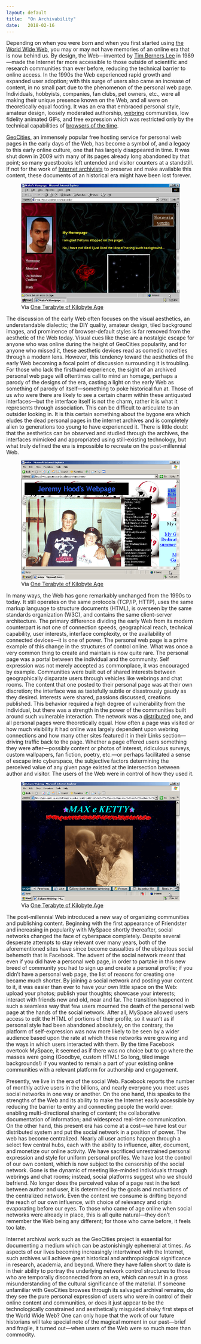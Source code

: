 ```yaml
---
layout: default
title:  "On Archivability"
date:   2018-02-16
---
```

Depending on when you were born and when you first started using [the World Wide Web](http://info.cern.ch/hypertext/WWW/TheProject.html), you may or may not have memories of an online era that is now behind us. By design, the Web—invented by [Tim Berners Lee](https://www.w3.org/People/Berners-Lee/) in 1989—made the Internet far more accessible to those outside of scientific and research communities than ever before, reducing the technical barrier to online access. In the 1990s the Web experienced rapid growth and expanded user adoption; with this surge of users also came an increase of content, in no small part due to the phenomenon of the personal web page. Individuals, hobbyists, companies, fan clubs, pet owners, etc., were all making their unique presence known on the Web, and all were on theoretically equal footing. It was an era that embraced personal style, amateur design, loosely moderated authorship, [webring](https://en.wikipedia.org/wiki/Webring) communities, low fidelity animated GIFs, and free expression which was restricted only by the technical capabilities of [browsers of the time](https://en.wikipedia.org/wiki/History_of_the_web_browser#Early_1990s:_WWW_browsers).

[GeoCities](https://en.wikipedia.org/wiki/Yahoo!_GeoCities), an immensely popular free hosting service for personal web pages in the early days of the Web, has become a symbol of, and a legacy to this early online culture, one that has largely disappeared in time. It was shut down in 2009 with many of its pages already long abandoned by that point; so many guestbooks left untended and visitor counters at a standstill. If not for the work of [Internet archivists](https://www.archiveteam.org/) to preserve and make available this content, these documents of an historical era might have been lost forever.

<figure>
<img src="/assets/img/markos-homepage.jpg" alt="geocities page">
<figcaption>Via <a href="http://oneterabyteofkilobyteage.tumblr.com/">One Terabyte of Kilobyte Age</a></figcaption>
</figure>

The discussion of the early Web often focuses on the visual aesthetics, an understandable dialectic; the DIY quality, amateur design, tiled background images, and prominence of browser-default styles is far removed from the aesthetic of the Web today. Visual cues like these are a nostalgic escape for anyone who was online during the height of GeoCities popularity, and for anyone who missed it, these aesthetic devices read as comedic novelties through a modern lens. However, this tendency toward the aesthetics of the early Web becoming a focal point of discussion surrounding it is troubling. For those who lack the firsthand experience, the sight of an archived personal web page will oftentimes call to mind an homage, perhaps a parody of the designs of the era, casting a light on the early Web as something of parody of itself—something to poke historical fun at. Those of us who were there are likely to see a certain charm within these antiquated interfaces—but the interface itself is not the charm, rather it is what it represents through association. This can be difficult to articulate to an outsider looking in. It is this certain something about the bygone era which eludes the dead personal pages in the internet archives and is completely alien to generations too young to have experienced it. There is little doubt that the aesthetics can be observed and studied through the archives, the interfaces mimicked and appropriated using still-existing technology, but what truly defined the era is impossible to recreate on the post-millennial Web.

<figure>
<img src="/assets/img/jeremy-hoods-homepage.png" alt="geocities page">
<figcaption>Via <a href="http://oneterabyteofkilobyteage.tumblr.com/">One Terabyte of Kilobyte Age</a></figcaption>
</figure>

In many ways, the Web has gone remarkably unchanged from the 1990s to today. It still operates on the same protocols (TCP/IP, HTTP), uses the same markup language to structure documents (HTML), is overseen by the same standards organization (W3C), and contains the same client-server architecture. The primary difference dividing the early Web from its modern counterpart is not one of connection speeds, geographical reach, technical capability, user interests, interface complexity, or the availability of connected devices—it is one of power. The personal web page is a prime example of this change in the structures of control online. What was once a very common thing to create and maintain is now quite rare. The personal page was a portal between the individual and the community. Self expression was not merely accepted as commonplace, it was encouraged by example. Communities were built out of shared interests between geographically disparate users through vehicles like webrings and chat rooms. The content that one posted to their personal page was at their own discretion; the interface was as tastefully subtle or disastrously gaudy as they desired. Interests were shared, passions discussed, creations published. This behavior required a high degree of vulnerability from the individual, but there was a strength in the power of the communities built around such vulnerable interaction. The network was a [distributed](https://upload.wikimedia.org/wikipedia/commons/b/ba/Centralised-decentralised-distributed.png) one, and all personal pages were theoretically equal. How often a page was visited or how much visibility it had online was largely dependent upon webring connections and how many other sites featured it in their Links section—driving traffic back to the page. Whether a page offered users something they were after—possibly content or photos of interest, ridiculous surveys, custom wallpapers, fan fiction, poetry, etc.—or perhaps facilitated a sense of escape into cyberspace, the subjective factors determining the perceived value of any given page existed at the intersection between author and visitor. The users of the Web were in control of how they used it.

<figure>
<img src="/assets/img/max-e-ketty.png" alt="geocities page">
<figcaption>Via <a href="http://oneterabyteofkilobyteage.tumblr.com/">One Terabyte of Kilobyte Age</a></figcaption>
</figure>

The post-millennial Web introduced a new way of organizing communities and publishing content. Beginning with the first appearance of Friendster and increasing in popularity with MySpace shortly thereafter, social networks changed the face of cyberspace completely. Despite several desperate attempts to stay relevant over many years, both of the aforementioned sites have since become casualties of the ubiquitous social behemoth that is Facebook. The advent of the social network meant that even if you did have a personal web page, in order to partake in this new breed of community you had to sign up and create a personal profile; if you didn’t have a personal web page, the list of reasons for creating one became much shorter. By joining a social network and posting your content to it, it was easier than ever to have your own little space on the Web: upload your photos; publish your thoughts; showcase your interests; interact with friends new and old, near and far. The transition happened in such a seamless way that few users mourned the death of the personal web page at the hands of the social network. After all, MySpace allowed users access to edit the HTML of portions of their profile, so it wasn’t as if personal style had been abandoned absolutely, on the contrary, the platform of self-expression was now more likely to be seen by a wider audience based upon the rate at which these networks  were growing and the ways in which users interacted with them. By the time Facebook overtook MySpace, it seemed as if there was no choice but to go where the masses were going (Goodbye, custom HTML! So long, tiled image backgrounds!) if you wanted to remain a part of your existing online communities with a relevant platform for authorship and engagement.

Presently, we live in the era of the social Web. Facebook reports the number of monthly active users in the billions, and nearly everyone you meet uses social networks in one way or another. On the one hand, this speaks to the strengths of the Web and its ability to make the Internet easily accessible by reducing the barrier to entry and connecting people the world over: enabling multi-directional sharing of content; the collaborative documentation of information; and widespread real-time communication. On the other hand, this present era has come at a cost—we have lost our distributed system and put the social network in a position of power. The web has become centralized. Nearly all user actions happen through a select few central hubs, each with the ability to influence, alter, document, and monetize our online activity. We have sacrificed unrestrained personal expression and style for uniform personal profiles. We have lost the control of our own content, which is now subject to the censorship of the social network. Gone is the dynamic of meeting like-minded individuals through webrings and chat rooms; instead, social platforms suggest who we should befriend. No longer does the perceived value of a page rest in the text between author and user, it is determined by the goals and motivations of the centralized network. Even the content we consume is drifting beyond the reach of our own influence, with choice of relevancy and origin evaporating before our eyes. To those who came of age online when social networks were already in place, this is all quite natural—they don’t remember the Web being any different; for those who came before, it feels too late.

Internet archival work such as the GeoCities project is essential for documenting a medium which can be astonishingly ephemeral at times. As aspects of our lives becoming increasingly intertwined with the Internet, such archives will achieve great historical and anthropological significance in research, academia, and beyond. Where they have fallen short to date is in their ability to portray the underlying network control structures to those who are temporally disconnected from an era, which can result in a gross misunderstanding of the cultural significance of the material. If someone unfamiliar with GeoCities browses through its salvaged archival remains, do they see the pure personal expression of users who were in control of their online content and communities, or does it just appear to be the technologically constrained and aesthetically misguided shaky first steps of the World Wide Web? One can only hope that the work of our future historians will take special note of the magical moment in our past—brief and fragile, it turned out—when users of the Web were so much more than commodity.
